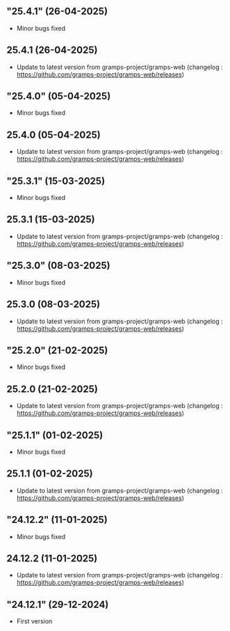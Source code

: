 ## "25.4.1" (26-04-2025)
- Minor bugs fixed

## 25.4.1 (26-04-2025)
- Update to latest version from gramps-project/gramps-web (changelog : https://github.com/gramps-project/gramps-web/releases)
## "25.4.0" (05-04-2025)
- Minor bugs fixed

## 25.4.0 (05-04-2025)
- Update to latest version from gramps-project/gramps-web (changelog : https://github.com/gramps-project/gramps-web/releases)
## "25.3.1" (15-03-2025)
- Minor bugs fixed

## 25.3.1 (15-03-2025)
- Update to latest version from gramps-project/gramps-web (changelog : https://github.com/gramps-project/gramps-web/releases)
## "25.3.0" (08-03-2025)
- Minor bugs fixed

## 25.3.0 (08-03-2025)
- Update to latest version from gramps-project/gramps-web (changelog : https://github.com/gramps-project/gramps-web/releases)
## "25.2.0" (21-02-2025)
- Minor bugs fixed

## 25.2.0 (21-02-2025)
- Update to latest version from gramps-project/gramps-web (changelog : https://github.com/gramps-project/gramps-web/releases)
## "25.1.1" (01-02-2025)
- Minor bugs fixed

## 25.1.1 (01-02-2025)
- Update to latest version from gramps-project/gramps-web (changelog : https://github.com/gramps-project/gramps-web/releases)
## "24.12.2" (11-01-2025)
- Minor bugs fixed

## 24.12.2 (11-01-2025)
- Update to latest version from gramps-project/gramps-web (changelog : https://github.com/gramps-project/gramps-web/releases)
## "24.12.1" (29-12-2024)
- First version
